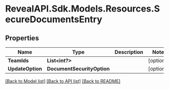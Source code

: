 # RevealAPI.Sdk.Models.Resources.SecureDocumentsEntry
## Properties

Name | Type | Description | Notes
------------ | ------------- | ------------- | -------------
**TeamIds** | **List&lt;int?&gt;** |  | [optional] 
**UpdateOption** | **DocumentSecurityOption** |  | [optional] 

[[Back to Model list]](../README.md#documentation-for-models) [[Back to API list]](../README.md#documentation-for-api-endpoints) [[Back to README]](../README.md)

